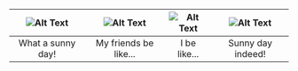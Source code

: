 |![Alt Text](https://media.giphy.com/media/8wUI2DVEZ2Rb2/giphy.gif)|![Alt Text](https://media.giphy.com/media/7p0qZOxUe5cIM/giphy.gif)|![Alt Text](https://media.giphy.com/media/bF28BiRmJUG7m/giphy.gif)|![Alt Text](https://media.giphy.com/media/l1Kdcn2cPMuUnOa1W/giphy.gif)|
|:----------------------------------------------------------------:|:----------------------------------------------------------------:|:----------------------------------------------------------------:|:--------------------------------------------------------------------:|
|What a sunny day!|My friends be like...|I be like...|Sunny day indeed!|











